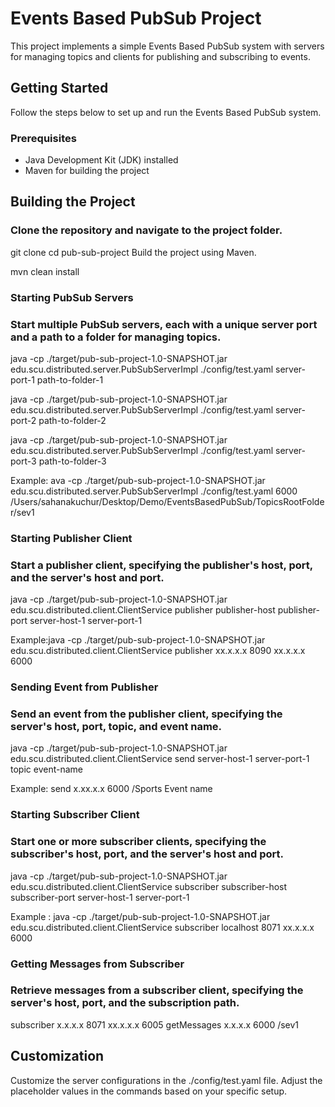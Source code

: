 # Events Based PubSub Project

This project implements a simple Events Based PubSub system with servers for managing topics and clients for publishing and subscribing to events.

## Getting Started

Follow the steps below to set up and run the Events Based PubSub system.

### Prerequisites

- Java Development Kit (JDK) installed
- Maven for building the project

## Building the Project

### Clone the repository and navigate to the project folder.

git clone <repository-url>
cd pub-sub-project
Build the project using Maven.

mvn clean install
### Starting PubSub Servers
### Start multiple PubSub servers, each with a unique server port and a path to a folder for managing topics.

java -cp ./target/pub-sub-project-1.0-SNAPSHOT.jar edu.scu.distributed.server.PubSubServerImpl ./config/test.yaml server-port-1 path-to-folder-1

java -cp ./target/pub-sub-project-1.0-SNAPSHOT.jar edu.scu.distributed.server.PubSubServerImpl ./config/test.yaml server-port-2 path-to-folder-2

java -cp ./target/pub-sub-project-1.0-SNAPSHOT.jar edu.scu.distributed.server.PubSubServerImpl ./config/test.yaml server-port-3 path-to-folder-3

Example: ava -cp ./target/pub-sub-project-1.0-SNAPSHOT.jar edu.scu.distributed.server.PubSubServerImpl ./config/test.yaml 6000 /Users/sahanakuchur/Desktop/Demo/EventsBasedPubSub/TopicsRootFolder/sev1

### Starting Publisher Client
### Start a publisher client, specifying the publisher's host, port, and the server's host and port.

java -cp ./target/pub-sub-project-1.0-SNAPSHOT.jar edu.scu.distributed.client.ClientService publisher publisher-host publisher-port server-host-1 server-port-1

Example:java -cp  ./target/pub-sub-project-1.0-SNAPSHOT.jar edu.scu.distributed.client.ClientService publisher xx.x.x.x 8090 xx.x.x.x 6000

### Sending Event from Publisher
### Send an event from the publisher client, specifying the server's host, port, topic, and event name.

java -cp ./target/pub-sub-project-1.0-SNAPSHOT.jar edu.scu.distributed.client.ClientService send server-host-1 server-port-1 topic event-name

Example: send x.xx.x.x 6000 /Sports Event name

### Starting Subscriber Client
### Start one or more subscriber clients, specifying the subscriber's host, port, and the server's host and port.

java -cp ./target/pub-sub-project-1.0-SNAPSHOT.jar edu.scu.distributed.client.ClientService subscriber subscriber-host subscriber-port server-host-1 server-port-1

Example : java -cp  ./target/pub-sub-project-1.0-SNAPSHOT.jar  edu.scu.distributed.client.ClientService subscriber localhost 8071 xx.x.x.x 6000
### Getting Messages from Subscriber
### Retrieve messages from a subscriber client, specifying the server's host, port, and the subscription path.
subscriber x.x.x.x 8071 xx.x.x.x 6005
getMessages x.x.x.x 6000 /sev1

## Customization
Customize the server configurations in the ./config/test.yaml file.
Adjust the placeholder values in the commands based on your specific setup.
